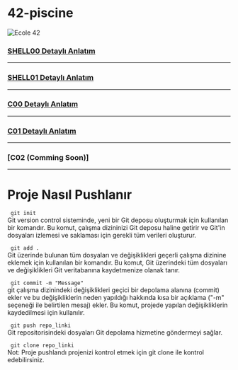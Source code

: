 # 42-piscine

<img src="https://images.frandroid.com/wp-content/uploads/2019/06/g12_ecole-42-2_1512x1512-px.jpg" alt="Ecole 42">

### [SHELL00 Detaylı Anlatım](https://github.com/meteulken/42-piscine/tree/main/Shell00)
---
### [SHELL01 Detaylı Anlatım](https://github.com/meteulken/42-piscine/tree/main/Shell01)
---
### [C00 Detaylı Anlatım](https://github.com/meteulken/42-piscine/tree/main/C00)
---
### [C01 Detaylı Anlatım](https://github.com/meteulken/42-piscine/tree/main/C01)
---
### [C02 (Comming Soon)]
---

<h1>Proje Nasıl Pushlanır </h1>


<code> git init </code>
<br> Git version control sisteminde, yeni bir Git deposu oluşturmak için kullanılan bir komandır. Bu komut, çalışma dizininizi Git deposu haline getirir ve Git'in dosyaları izlemesi ve saklaması için gerekli tüm verileri oluşturur.

<code> git add . </code>
<br> Git üzerinde bulunan tüm dosyaları ve değişiklikleri geçerli çalışma dizinine eklemek için kullanılan bir komandır. Bu komut, Git üzerindeki tüm dosyaları ve değişiklikleri Git veritabanına kaydetmenize olanak tanır.


<code> git commit -m "Message" </code>
<br> git çalışma dizinindeki değişiklikleri geçici bir depolama alanına (commit) ekler ve bu değişikliklerin neden yapıldığı hakkında kısa bir açıklama ("-m" seçeneği ile belirtilen mesaj) ekler. Bu komut, projede yapılan değişikliklerin kaydedilmesi için kullanılır.

<code> git push repo_linki </code>
<br> Git repositorisindeki dosyaları Git depolama hizmetine göndermeyi sağlar.

<code> git clone repo_linki </code>
<br> Not: Proje pushlandı projenizi kontrol etmek için git clone ile kontrol edebilirsiniz.
 
